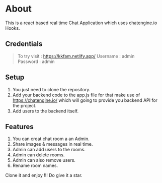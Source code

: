 # About

This is a react based real time Chat Application which uses chatengine.io Hooks.

## Credentials
  > To try visit : https://kkfam.netlify.app/ 
  > Username : admin  
  > Password : admin

## Setup

1. You just need to clone the repository.
2. Add your backend code to the app.js file for that make use of https://chatengine.io/ which will going to provide you backend API for the project.
3. Add users to the backend itself.

## Features

1. You can creat chat room a an Admin.
2. Share images & messages in real time.
3. Admin can add users to the rooms.
4. Admin can delete rooms.
5. Admin can also remove users.
6. Rename room names.

Clone it and enjoy !!!
Do give it a star.
